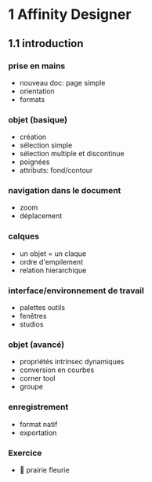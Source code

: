 # 1 Affinity Designer

## 1.1 introduction

### prise en mains
- nouveau doc: page simple
- orientation
- formats

### objet (basique)
- création
- sélection simple
- sélection multiple et discontinue
- poignées
- attributs: fond/contour

### navigation dans le document
- zoom
- déplacement

### calques
- un objet = un claque
- ordre d'empilement
- relation hierarchique

### interface/environnement de travail
- palettes outils
- fenêtres
- studios

### objet (avancé)
- propriétés intrinsec dynamiques
- conversion en courbes
- corner tool
- groupe

### enregistrement
- format natif
- exportation

### Exercice
- :sunflower: prairie fleurie
